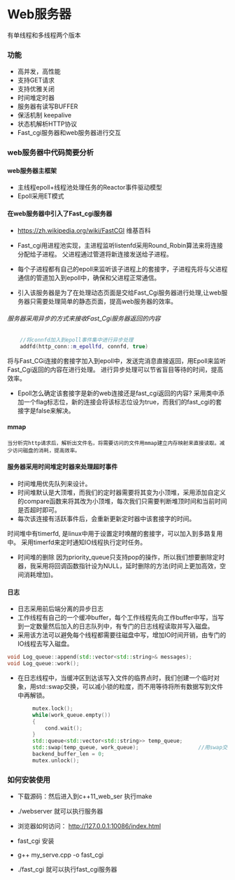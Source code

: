 # Web服务器 
有单线程和多线程两个版本

### 功能
- 高并发，高性能
- 支持GET请求
- 支持优雅关闭
- 时间堆定时器
- 服务器有读写BUFFER
- 保活机制 keepalive
- 状态机解析HTTP协议
- Fast_cgi服务器和web服务器进行交互

### web服务器中代码简要分析

#### web服务器主框架
- 主线程epoll+线程池处理任务的Reactor事件驱动模型
- Epoll采用ET模式


#### 在web服务器中引入了Fast_cgi服务器
- https://zh.wikipedia.org/wiki/FastCGI 维基百科
- Fast_cgi用进程池实现，主进程监听listenfd采用Round_Robin算法来将连接分配给子进程。
父进程通过管道将新连接发送给子进程。

- 每个子进程都有自己的epoll来监听该子进程上的套接字，子进程先将与父进程通信的管道加入到epoll中，确保和父进程正常通信。
- 引入该服务器是为了在处理动态页面是交给Fast_Cgi服务器进行处理,让web服务器只需要处理简单的静态页面，提高web服务器的效率。
###### 服务器采用异步的方式来接收Fast_Cgi服务器返回的内容
```cpp
    //将connfd加入到epoll事件集中进行异步处理
    addfd(http_conn::m_epollfd, connfd, true)
```
将与Fast_CGi连接的套接字加入到epoll中，发送完消息直接返回，用Epoll来监听Fast_Cgi返回的内容在进行处理。
进行异步处理可以节省盲目等待的时间，提高效率。

- Epoll怎么确定该套接字是新的web连接还是fast_cgi返回的内容?
采用类中添加一个flag标志位，新的连接会将该标志位设为true，而我们的fast_cgi的套接字是false来解决。

#### mmap
    当分析完http请求后，解析出文件名，将需要访问的文件用mmap建立内存映射来直接读取。减少访问磁盘的消耗，提高效率。

#### 服务器采用时间堆定时器来处理超时事件
- 时间堆用优先队列来设计。
- 时间堆默认是大顶堆，而我们的定时器需要将其变为小顶堆，采用添加自定义的compare函数来将其改为小顶堆，每次我们只需要判断堆顶时间和当前时间是否超时即可。
- 每次该连接有活跃事件后，会重新更新定时器中该套接字的时间。

时间堆中有timerfd, 是linux中用于设置定时唤醒的套接字，可以加入到多路复用中。
采用timerfd来定时通知IO线程执行定时任务。

- 时间堆的删除
因为priority_queue只支持pop的操作，所以我们想要删除定时器，我采用将回调函数指针设为NULL，延时删除的方法(时间上更加高效，空间消耗增加)。

#### 日志
- 日志采用前后端分离的异步日志
- 工作线程有自己的一个缓冲buffer，每个工作线程先向工作buffer中写，当写到一定数量然后加入的日志队列中，有专门的日志线程读取并写入磁盘。
- 采用该方法可以避免每个线程都需要往磁盘中写，增加IO时间开销，由专门的IO线程去写入磁盘。
```cpp
void Log_queue::append(std::vector<std::string>& messages);
void Log_queue::work();
```

- 在日志线程中，当缓冲区到达该写入文件的临界点时，我们创建一个临时对象，用std::swap交换，可以减小锁的粒度，而不用等待将所有数据写到文件中再解锁。
```cpp
        mutex.lock();
        while(work_queue.empty())
        {
            cond.wait();
        }
        std::queue<std::vector<std::string>> temp_queue;
        std::swap(temp_queue, work_queue);                   //用swap交换buffer，减少锁的粒度。
        backend_buffer_len = 0;
        mutex.unlock();
```


### 如何安装使用
- 下载源码：然后进入到c++11_web_ser 执行make
- ./webserver 就可以执行服务器
- 浏览器如何访问： http://127.0.0.1:10086/index.html

- fast_cgi 安装
- g++ my_serve.cpp -o fast_cgi
- ./fast_cgi 就可以执行fast_cgi服务器